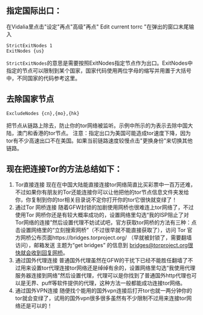 指定国际出口：
---
在Vidalia里点击"设定"再点"高级"再点" Edit current torrc "在弹出的窗口末尾输入
```
StrictExitNodes 1
ExitNodes {us}
```

`StrictExitNodes`的意思是需要按照ExitNodes指定节点作为出口。ExitNodes中指定的节点可以限制到某个国家，国家代码使用两位字母的缩写并用置于大括号中，不同国家的代码参考这里。

去除国家节点
---
```
ExcludeNodes {cn},{mo},{hk}
```
把节点从链路上除去，防止你的tor网络被监听。示例中所示的为表示去除中国大陆，澳门和香港的tor节点。
注意：指定出口为美国可能造成tor速度下降，因为tor有不少高速出口不在美国。如果当前链路速度较慢点击"更换身份"来切换其他链路。

现在把连接Tor的方法总结如下：
---
1. Tor直接连接
现在在中国大陆能直接连接tor网络简直比买彩票中一百万还难，不过如果你有朋友的Tor还能连接你可以让他把他的tor节点信息文件夹发给你，你复制到你的tor相关目录说不定你打开你的tor它很快就变绿了！
2. 通过Tor 网桥连接
随着GFW封锁的加剧使用网桥也很难连上tor网络了，不过使用Tor 网桥你还是有较大概率成功的，设置网络里勾选“我的ISP阻止了对Tor网络的连接”然后设置代理不妨试试吧，官方获取tor网桥的方法有三种：点击设置网络里的“立刻搜索网桥”（不过很早就不能直接获取了），访问 Tor 官方网桥公布页面https://bridges.torproject.org/ （早就被封锁了，需要翻墙访问），邮箱发送 主题为“get bridges” 的信息到 bridges@torproject.org很快就会收到回复网桥。
3. 通过国外代理连接
普通国外代理虽然在GFW的干扰下已经不能胜任翻墙了不过用来设置tor代理连接tor网络还是绰绰有余的，设置网络里勾选“我使用代理服务器连接到网络”然后设置代理，代理可以是你找到了普通国外http代理也可以是无界、puff等软件提供的代理，这种方法一般都能成功连接tor网络。
4. 通过国外VPN连接
随便找个能用的国外vpn连接后打开tor也就一两分钟你的tor就会变绿了，试用的国外vpn很多很多虽然有不少限制不过用来连接tor网络还是可以的！
